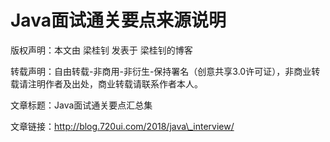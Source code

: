 # Java面试通关要点来源说明

版权声明：本文由 梁桂钊 发表于 梁桂钊的博客 

转载声明：自由转载-非商用-非衍生-保持署名（创意共享3.0许可证），非商业转载请注明作者及出处，商业转载请联系作者本人。

文章标题：Java面试通关要点汇总集

文章链接：http://blog.720ui.com/2018/java\_interview/



